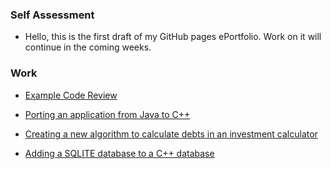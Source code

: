 ### Self Assessment
 - Hello, this is the first draft of my GitHub pages ePortfolio. Work on it will continue in the coming weeks.

### Work
 - [Example Code Review](https://youtu.be/NGPr_LtFRRg)

 - [Porting an application from Java to C++](https://github.com/EricBrez/PortfolioProject1)

 - [Creating a new algorithm to calculate debts in an investment calculator](https://github.com/EricBrez/PortfolioProject2)

 - [Adding a SQLITE database to a C++ database](https://github.com/EricBrez/PortfolioProject3)


